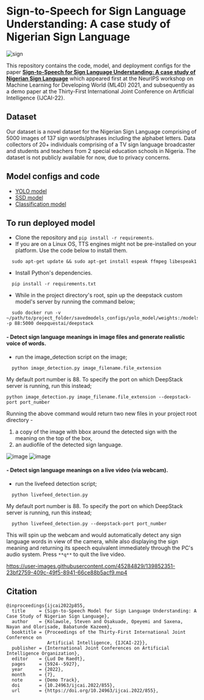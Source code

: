 # Sign-to-Speech for Sign Language Understanding: A case study of Nigerian Sign Language

![sign](https://user-images.githubusercontent.com/45284829/139852417-a2e1b40a-ee7c-41e9-9ef5-bbd4983ac320.gif)

This repository contains the code, model, and deployment configs for the paper [**Sign-to-Speech for Sign Language Understanding: A case study of Nigerian Sign Language**](https://www.ijcai.org/proceedings/2022/855) which appeared first at the NeurIPS workshop on Machine Learning for Developing World (ML4D) 2021, and subsequently as a demo paper at the Thirty-First International Joint Conference on Artificial Intelligence {IJCAI-22}.

## Dataset
Our dataset is a novel dataset for the Nigerian Sign Language comprising of 5000 images of 137 sign words/phrases including the alphabet letters. Data collectors of 20+ individuals comprising of a TV sign language broadcaster and students and teachers from 2 special education schools in Nigeria. The dataset is not publicly available for now, due to privacy concerns.

## Model configs and code
- [YOLO model](https://github.com/SteveKola/Sign-to-Speech-for-Sign-Language-Understanding/tree/master/savedmodels_configs/yolo_model)
- [SSD model](https://github.com/SteveKola/Sign-to-Speech-for-Sign-Language-Understanding/tree/master/savedmodels_configs/ssd_model)
- [Classification model](https://github.com/SteveKola/Sign-to-Speech-for-Sign-Language-Understanding/tree/master/savedmodels_configs/classification_model)

## To run deployed model
- Clone the repository and `pip install -r requirements`.
- If you are on a Linux OS, TTS engines might not be pre-installed on your platform. Use the code below to install them.
```
  sudo apt-get update && sudo apt-get install espeak ffmpeg libespeak1
```
- Install Python's dependencies.
```
  pip install -r requirements.txt
```
- While in the project directory's root, spin up the deepstack custom model's server by running the command below;
```
  sudo docker run -v ~/path/to/project_folder/savedmodels_configs/yolo_model/weights:/modelstore/detection -p 88:5000 deepquestai/deepstack
```

#### - Detect sign language meanings in image files and generate realistic voice of words.
- run the image_detection script on the image;
```
  python image_detection.py image_filename.file_extension
 ```
My default port number is 88. To specify the port on which DeepStack server is running, run this instead;
```
python image_detection.py image_filename.file_extension --deepstack-port port_number
```
Running the above command would return two new files in your project root directory - 
     
1. a copy of the image with bbox around the detected sign with the meaning on the top of the box,
2. an audiofile of the detected sign language.

![image](https://user-images.githubusercontent.com/45284829/123965899-cfde8080-d9ac-11eb-874e-14d69b2e0c0c.png)
![image](https://user-images.githubusercontent.com/45284829/123966073-f4d2f380-d9ac-11eb-8053-80a92130dedc.png)

#### - Detect sign language meanings on a live video (via webcam).
- run the livefeed detection script;
```
  python livefeed_detection.py
```
My default port number is 88. To specify the port on which DeepStack server is running, run this instead;
```
  python livefeed_detection.py --deepstack-port port_number
```
This will spin up the webcam and would automatically detect any sign language words in view of the camera,
while also displaying the sign meaning and returning its speech equivalent immediately through the PC's audio system. Press `**q**` to quit the live video.

https://user-images.githubusercontent.com/45284829/139852351-23bf2759-409c-49f5-8941-66ce88b5acf9.mp4


## Citation
```
@inproceedings{ijcai2022p855,
  title     = {Sign-to-Speech Model for Sign Language Understanding: A Case Study of Nigerian Sign Language},
  author    = {Kolawole, Steven and Osakuade, Opeyemi and Saxena, Nayan and Olorisade, Babatunde Kazeem},
  booktitle = {Proceedings of the Thirty-First International Joint Conference on
               Artificial Intelligence, {IJCAI-22}},
  publisher = {International Joint Conferences on Artificial Intelligence Organization},
  editor    = {Lud De Raedt},
  pages     = {5924--5927},
  year      = {2022},
  month     = {7},
  note      = {Demo Track},
  doi       = {10.24963/ijcai.2022/855},
  url       = {https://doi.org/10.24963/ijcai.2022/855},
  ```
